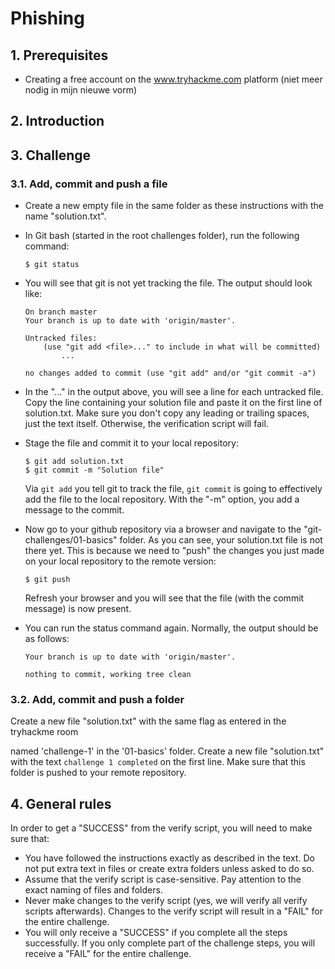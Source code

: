 # Phishing

## 1. Prerequisites

- Creating a free account on the www.tryhackme.com platform (niet meer nodig in mijn nieuwe vorm)


## 2. Introduction



## 3. Challenge


### 3.1. Add, commit and push a file

-   Create a new empty file in the same folder as these instructions with the name "solution.txt".
-   In Git bash (started in the root challenges folder), run the following command:

    ```console
    $ git status
    ```

-   You will see that git is not yet tracking the file. The output should look like:

    ```text
    On branch master
    Your branch is up to date with 'origin/master'.

    Untracked files:
        (use "git add <file>..." to include in what will be committed)
            ...

    no changes added to commit (use "git add" and/or "git commit -a")
    ```

-   In the "..." in the output above, you will see a line for each untracked file. Copy the line containing your solution file and paste it on the first line of solution.txt. Make sure you don't copy any leading or trailing spaces, just the text itself. Otherwise, the verification script will fail.
-   Stage the file and commit it to your local repository:
    ```console
    $ git add solution.txt
    $ git commit -m "Solution file"
    ```
    Via `git add` you tell git to track the file, `git commit` is going to effectively add the file to the local repository. With the "-m" option, you add a message to the commit.
-   Now go to your github repository via a browser and navigate to the "git-challenges/01-basics" folder. As you can see, your solution.txt file is not there yet. This is because we need to "push" the changes you just made on your local repository to the remote version:
    ```console
    $ git push
    ```
    Refresh your browser and you will see that the file (with the commit message) is now present.
-   You can run the status command again. Normally, the output should be as follows:

    ```text
    Your branch is up to date with 'origin/master'.

    nothing to commit, working tree clean
    ```

### 3.2. Add, commit and push a folder

Create a new file "solution.txt" with the same flag as entered in the tryhackme room 

 named 'challenge-1' in the '01-basics' folder. Create a new file "solution.txt" with the text `challenge 1 completed` on the first line. Make sure that this folder is pushed to your remote repository.


## 4. General rules

In order to get a "SUCCESS" from the verify script, you will need to make sure that:

-   You have followed the instructions exactly as described in the text. Do not put extra text in files or create extra folders unless asked to do so.
-   Assume that the verify script is case-sensitive. Pay attention to the exact naming of files and folders.
-   Never make changes to the verify script (yes, we will verify all verify scripts afterwards). Changes to the verify script will result in a "FAIL" for the entire challenge.
-   You will only receive a "SUCCESS" if you complete all the steps successfully. If you only complete part of the challenge steps, you will receive a "FAIL" for the entire challenge.
